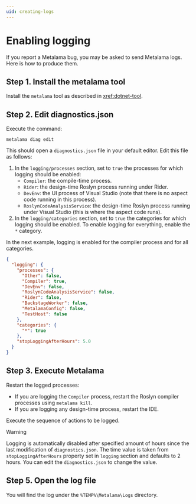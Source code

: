 ```yaml
---
uid: creating-logs
---
```


# Enabling logging

If you report a Metalama bug, you may be asked to send Metalama logs. Here is how to produce them.


## Step 1. Install the metalama tool

Install the `metalama` tool as described in <xref:dotnet-tool>.

## Step 2. Edit diagnostics.json

Execute the command:

```
metalama diag edit
```

This should open a `diagnostics.json` file in your default editor. Edit this file as follows:

1. In the `logging/processes` section, set to `true` the processes for which logging should be enabled:
    * `Compiler`: the compile-time process.
    * `Rider`: the design-time Roslyn process running under Rider.
    * `DevEnv`: the UI process of Visual Studio (note that there is no aspect code running in this process).
    * `RoslynCodeAnalysisService`: the design-time Roslyn process running under Visual Studio (this is where the aspect code runs).
2. In the `logging/categories` section, set to `true` the categories for which logging should be enabled. To enable logging for everything, enable the `*` category.

In the next example, logging is enabled for the compiler process and for all categories.


```json
{
  "logging": {
    "processes": {
      "Other": false,
      "Compiler": true,
      "DevEnv": false,
      "RoslynCodeAnalysisService": false,
      "Rider": false,
      "BackstageWorker": false,
      "MetalamaConfig": false,
      "TestHost": false
    },
    "categories": {
      "*": true
    },
    "stopLoggingAfterHours": 5.0
  }
}
```

## Step 3. Execute Metalama

Restart the logged processes:

 * If you are logging the `Compiler` process, restart the Roslyn compiler processes using `metalama kill`.
 * If you are logging any design-time process, restart the IDE.

Execute the sequence of actions to be logged.

> [!WARNING]
> Logging is automatically disabled after specified amount of hours since the last modification of `diagnostics.json`. The time value is taken from `stopLoggingAfterHours` property set in `logging` section and defaults to 2 hours. You can edit the `diagnostics.json` to change the value.

## Step 5. Open the log file

You will find the log under the `%TEMP%\Metalama\Logs` directory.